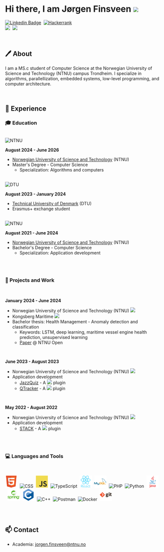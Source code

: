 # Hi there, I am Jørgen Finsveen <img src="https://media.giphy.com/media/hvRJCLFzcasrR4ia7z/giphy.gif" width="40"></h1>

[![Linkedin Badge](https://img.shields.io/badge/-joergen%20finsveen-blue?style=for-the-badge&logo=Linkedin&logoColor=white)](https://www.linkedin.com/in/joergen-finsveen/)&nbsp;
[![Hackerrank](https://img.shields.io/badge/-Hackerrank-2EC866?style=for-the-badge&logo=HackerRank&logoColor=white)](https://www.hackerrank.com/joergen_finsveen)&nbsp;<br/>
![](https://img.shields.io/github/followers/jorgenfinsveen?style=social)&nbsp;
![](https://komarev.com/ghpvc/?username=jorgenfinsveen)&nbsp;




<!--
**jorgenfinsveen/jorgenfinsveen** is a ✨ _special_ ✨ repository because its `README.md` (this file) appears on your GitHub profile.

Here are some ideas to get you started:

- 🔭 I’m currently working on ...
- 🌱 I’m currently learning ...
- 👯 I’m looking to collaborate on ...
- 🤔 I’m looking for help with ...
- 💬 Ask me about ...
- 📫 How to reach me: ...
- 😄 Pronouns: ...
- ⚡ Fun fact: ...
-->

<br/>

## 🖊️ About

I am a MS.c student of Computer Science at the Norwegian University of Science and Technology (NTNU) campus Trondheim. I specialize in algorithms, parallellization, embedded systems, low-level programming, and computer architecture.<br/>

<br/>

## 🔬 Experience


### 🎓 Education

<br/> 
<div display="table" float="left">
  <img src="https://upload.wikimedia.org/wikipedia/commons/thumb/4/4c/Logo-Ntnu.svg/1200px-Logo-Ntnu.svg.png" title="NTNU" alt="NTNU" height="80" display="table-cell" vertical-align="middle"/>

__August 2024 - June 2026__
* <a href="https://www.ntnu.edu">Norwegian University of Science and Technology</a> (NTNU)
* Master's Degree - Computer Science
  * Specialization: Algorithms and computers
  
</div>


<br/>


<div display="table" float="left">
  <img src="https://upload.wikimedia.org/wikipedia/commons/thumb/2/2a/Danmarks_Tekniske_Universitet_%28logo%29.svg/1200px-Danmarks_Tekniske_Universitet_%28logo%29.svg.png" title="DTU" alt="DTU" height="80" display="table-cell" vertical-align="middle"/>


__August 2023 - January 2024__
* <a href="https://www.dtu.dk/english/">Technical University of Denmark</a> (DTU)
* Erasmus+ exchange student

</div>

<br/>

<div display="table" float="left">
  <img src="https://upload.wikimedia.org/wikipedia/commons/thumb/4/4c/Logo-Ntnu.svg/1200px-Logo-Ntnu.svg.png" title="NTNU" alt="NTNU" height="80" display="table-cell" vertical-align="middle"/>

__August 2021 - June 2024__
* <a href="https://www.ntnu.edu">Norwegian University of Science and Technology</a> (NTNU)
* Bachelor's Degree - Computer Science
  * Specialization: Application development
  

</div>


<br/><br/>

### 📆 Projects and Work

<br/>

__January 2024 - June 2024__ 
* Norwegian University of Science and Technology (NTNU) [<img src="https://upload.wikimedia.org/wikipedia/commons/thumb/4/4c/Logo-Ntnu.svg/2048px-Logo-Ntnu.svg.png" height="15"/>](https://www.ntnu.edu)
* Kongsberg Maritime [<img src="https://s3-symbol-logo.tradingview.com/kongsberg-gruppen-asa--600.png" height="15"/>](https://www.kongsberg.com/maritime/)
* Bachelor thesis: Health Management - Anomaly detection and classification
  * Keywords: LSTM, deep learning, maritime vessel engine health prediction, unsupervised learning
  * <a href="https://hdl.handle.net/11250/3138358">Paper</a> @ NTNU Open 

<br/>

__June 2023 - August 2023__
* Norwegian University of Science and Technology (NTNU) [<img src="https://upload.wikimedia.org/wikipedia/commons/thumb/4/4c/Logo-Ntnu.svg/2048px-Logo-Ntnu.svg.png" height="15"/>](https://www.ntnu.edu)
* Application development
  * <a href="https://github.com/KQMATH/moodle-mod_jazzquiz">JazzQuiz</a> - A [<img src="https://upload.wikimedia.org/wikipedia/commons/thumb/c/c6/Moodle-logo.svg/2560px-Moodle-logo.svg.png" height="15"/>](https://github.com/moodle/moodle) plugin
  * <a href="https://github.com/KQMATH/moodle-local_qtracker">QTracker</a> - A [<img src="https://upload.wikimedia.org/wikipedia/commons/thumb/c/c6/Moodle-logo.svg/2560px-Moodle-logo.svg.png" height="15"/>](https://github.com/moodle/moodle) plugin

<br/>

__May 2022 - August 2022__
* Norwegian University of Science and Technology (NTNU) [<img src="https://upload.wikimedia.org/wikipedia/commons/thumb/4/4c/Logo-Ntnu.svg/2048px-Logo-Ntnu.svg.png" height="15"/>](https://www.ntnu.edu)
* Application development
  * <a href="https://github.com/KQMATH/moodle-qtype_stack">STACK</a> - A [<img src="https://upload.wikimedia.org/wikipedia/commons/thumb/c/c6/Moodle-logo.svg/2560px-Moodle-logo.svg.png" height="15"/>](https://github.com/moodle/moodle) plugin

<br/><br/>

### 💻 Languages and Tools

<br/>

<p>
<img src="https://github.com/devicons/devicon/blob/master/icons/html5/html5-original.svg" title="HTML" alt="HTML" width="40" height="40"/>&nbsp;
<img src="https://upload.wikimedia.org/wikipedia/commons/thumb/6/62/CSS3_logo.svg/2048px-CSS3_logo.svg.png" title="CSS" alt="CSS" width="40" height="40"/>&nbsp;
<img src="https://github.com/devicons/devicon/blob/master/icons/javascript/javascript-original.svg" title="JavaScript" alt="JavaScript" width="40" height="40"/>&nbsp;
<img src="https://upload.wikimedia.org/wikipedia/commons/thumb/4/4c/Typescript_logo_2020.svg/2048px-Typescript_logo_2020.svg.png" title="TypeScript" alt="TypeScript" width="40" height="40"/>&nbsp;
<img src="https://github.com/devicons/devicon/blob/master/icons/react/react-original-wordmark.svg" title="React" alt="React" width="40" height="40"/>&nbsp;
<img src="https://github.com/devicons/devicon/blob/master/icons/mysql/mysql-original-wordmark.svg" title="MySQL"  alt="MySQL" width="40" height="40"/>&nbsp;
<img src="https://upload.wikimedia.org/wikipedia/commons/thumb/2/27/PHP-logo.svg/1200px-PHP-logo.svg.png" title="PHP" alt="PHP"  height="40"/>&nbsp;
<img src="https://upload.wikimedia.org/wikipedia/commons/thumb/c/c3/Python-logo-notext.svg/1869px-Python-logo-notext.svg.png" title="Python" alt="Python" width="40" height="40"/>&nbsp;
<img src="https://github.com/devicons/devicon/blob/master/icons/java/java-original-wordmark.svg" title="Java" alt="Java" width="40" height="40"/>&nbsp;
<img src="https://github.com/devicons/devicon/blob/master/icons/spring/spring-original-wordmark.svg" title="Spring" alt="Spring" width="40" height="40"/>&nbsp;
<img src="https://github.com/devicons/devicon/blob/master/icons/c/c-original.svg" title="C" alt="C" width="40"/>&nbsp;
<img src="https://upload.wikimedia.org/wikipedia/commons/thumb/1/18/ISO_C%2B%2B_Logo.svg/1822px-ISO_C%2B%2B_Logo.svg.png" title="C++" alt="C++" width="35"/>&nbsp;
<img src="https://www.vectorlogo.zone/logos/getpostman/getpostman-icon.svg" title="Postman"  alt="Postman" width="40" height="40"/>&nbsp;
<img src="https://www.docker.com/wp-content/uploads/2022/03/vertical-logo-monochromatic.png" title="Docker" **alt="Docker" height="40"/>&nbsp;
<img src="https://github.com/devicons/devicon/blob/master/icons/git/git-original-wordmark.svg" title="Git" **alt="Git" width="40" height="40"/>&nbsp;
</p>


<br/><br/>

<!--
### 📈 Stats

<br/>

<p float="left">


[![Top Langs](https://github-readme-stats.vercel.app/api/top-langs/?username=jorgenfinsveen&layout=donut&theme=vision-friendly-dark)](https://github.com/anuraghazra/github-readme-stats)&nbsp;
[![GitHub Streak](http://github-readme-streak-stats.herokuapp.com?user=jorgenfinsveen&theme=dark&background=000000$card_width=900)](https://git.io/streak-stats)


</p>

<br/><br/>
-->


## 📫 Contact

* Academia: [jorgen.finsveen@ntnu.no](mailto:jorgen.finsveen@ntnu.no)
<!-- * Personal: [joergen.finsveen@gmail.com](mailto:joergen.finsveen@gmail.com) -->
